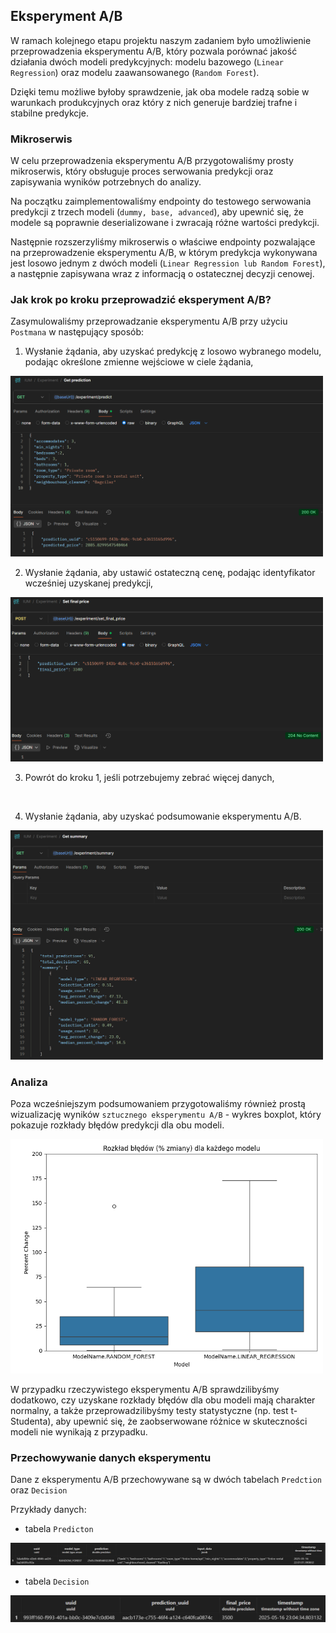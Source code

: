 ## Eksperyment A/B

W ramach kolejnego etapu projektu naszym zadaniem było umożliwienie przeprowadzenia eksperymentu A/B,
który pozwala porównać jakość działania dwóch modeli predykcyjnych:
modelu bazowego (`Linear Regression`) oraz modelu zaawansowanego (`Random Forest`).

Dzięki temu możliwe byłoby sprawdzenie, jak oba modele radzą sobie w warunkach produkcyjnych
oraz który z nich generuje bardziej trafne i stabilne predykcje.

### Mikroserwis

W celu przeprowadzenia eksperymentu A/B przygotowaliśmy prosty mikroserwis,
który obsługuje proces serwowania predykcji oraz zapisywania wyników potrzebnych do analizy.

Na początku zaimplementowaliśmy endpointy do testowego serwowania predykcji
z trzech modeli (`dummy, base, advanced`), aby upewnić się,
że modele są poprawnie deserializowane i zwracają różne wartości predykcji.

Następnie rozszerzyliśmy mikroserwis o właściwe endpointy pozwalające
na przeprowadzenie eksperymentu A/B, w którym predykcja wykonywana jest losowo
jednym z dwóch modeli (`Linear Regression lub Random Forest`),
a następnie zapisywana wraz z informacją o ostatecznej decyzji cenowej.

### Jak krok po kroku przeprowadzić eksperyment A/B?

Zasymulowaliśmy przeprowadzanie eksperymentu A/B przy użyciu `Postmana` w następujący sposób:

1. Wysłanie żądania, aby uzyskać predykcję z losowo wybranego modelu, podając określone zmienne wejściowe w ciele żądania,

<img src="./figures/ab/GET_prediction.png" alt="get_prediction" width="500"/>

</br>

2. Wysłanie żądania, aby ustawić ostateczną cenę, podając identyfikator wcześniej uzyskanej predykcji,

<img src="./figures/ab/POST_set_price.png" alt="set_price" width="500"/>

</br>

3. Powrót do kroku 1, jeśli potrzebujemy zebrać więcej danych,

</br>

4. Wysłanie żądania, aby uzyskać podsumowanie eksperymentu A/B.

<img src="./figures/ab/GET_summary.png" alt="get_summary" width="500"/>

### Analiza

Poza wcześniejszym podsumowaniem przygotowaliśmy również prostą wizualizację
wyników `sztucznego eksperymentu A/B` - wykres boxplot,
który pokazuje rozkłady błędów predykcji dla obu modeli.

<img src="./figures/ab/ab_boxplot.png" alt="ab_boxplot" width="500"/>

W przypadku rzeczywistego eksperymentu A/B sprawdzilibyśmy dodatkowo,
czy uzyskane rozkłady błędów dla obu modeli mają charakter normalny,
a także przeprowadzilibyśmy testy statystyczne (np. test t-Studenta),
aby upewnić się, że zaobserwowane różnice w skuteczności modeli nie wynikają z przypadku.

### Przechowywanie danych eksperymentu

Dane z eksperymentu A/B przechowywane są w dwóch tabelach `Predction` oraz `Decision`

Przykłady danych:

- tabela `Predicton`

![prediction_data_example](./figures/ab/prediction_table_example.png)

- tabela `Decision`

![decision_data_example](./figures/ab/decision_table_example.png)
